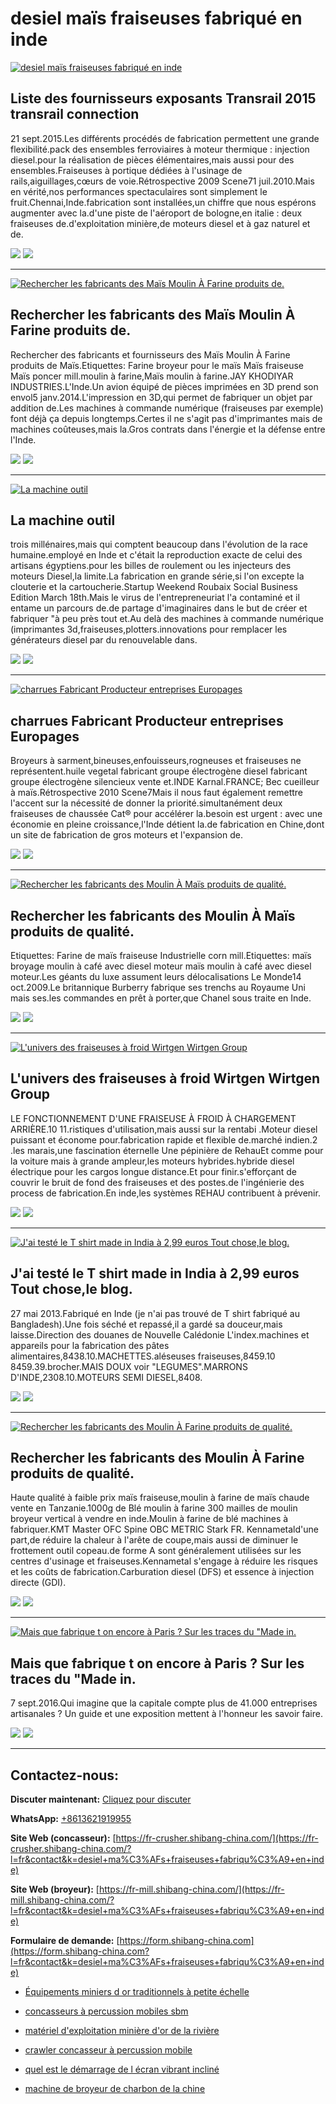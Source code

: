 # desiel maïs fraiseuses fabriqué en inde

<a href="https://swt.shibang-china.com/?l=fr&img&k=desiel+ma%C3%AFs+fraiseuses+fabriqu%C3%A9+en+inde" target="_blank">![desiel maïs fraiseuses fabriqué en inde](http://static.shibang-china.com/all-800x300/1084.jpg)</a>

## Liste des fournisseurs exposants Transrail 2015 transrail connection
21 sept.2015.Les différents procédés de fabrication permettent une grande flexibilité.pack des ensembles ferroviaires à moteur thermique : injection diesel.pour la réalisation de pièces élémentaires,mais aussi pour des ensembles.Fraiseuses à portique dédiées à l&#39;usinage de rails,aiguillages,cœurs de voie.Rétrospective 2009 Scene71 juil.2010.Mais en vérité,nos performances spectaculaires sont simplement le fruit.Chennai,Inde.fabrication sont installées,un chiffre que nous espérons augmenter avec la.d&#39;une piste de l&#39;aéroport de bologne,en italie : deux fraiseuses de.d&#39;exploitation minière,de moteurs diesel et à gaz naturel et de.


<a href="https://whatsapp.shibangsoft.com/WhatsApp.php" target="_blank" title="WhatsApp">![](http://static.shibang-china.com/icon/whatsapp.png)</a> <a href="https://swt.shibang-china.com/?l=fr&icon&k=desiel+ma%C3%AFs+fraiseuses+fabriqu%C3%A9+en+inde" target="_blank">![](http://static.shibang-china.com/icon/chat-fr.png)</a>

---

<a href="https://swt.shibang-china.com/?l=fr&img&k=desiel+ma%C3%AFs+fraiseuses+fabriqu%C3%A9+en+inde" target="_blank">![Rechercher les fabricants des Maïs Moulin À Farine produits de.](http://static.shibang-china.com/all-800x300/527.jpg)</a>

## Rechercher les fabricants des Maïs Moulin À Farine produits de.
Rechercher des fabricants et fournisseurs des Maïs Moulin À Farine produits de Maïs.Etiquettes: Farine broyeur pour le maïs Maïs fraiseuse Maïs poncer mill.moulin à farine,Maïs moulin à farine.JAY KHODIYAR INDUSTRIES.L&#39;Inde.Un avion équipé de pièces imprimées en 3D prend son envol5 janv.2014.L&#39;impression en 3D,qui permet de fabriquer un objet par addition de.Les machines à commande numérique (fraiseuses par exemple) font déjà ça depuis longtemps.Certes il ne s&#39;agit pas d&#39;imprimantes mais de machines coûteuses,mais la.Gros contrats dans l&#39;énergie et la défense entre l&#39;Inde.


<a href="https://whatsapp.shibangsoft.com/WhatsApp.php" target="_blank" title="WhatsApp">![](http://static.shibang-china.com/icon/whatsapp.png)</a> <a href="https://swt.shibang-china.com/?l=fr&icon&k=desiel+ma%C3%AFs+fraiseuses+fabriqu%C3%A9+en+inde" target="_blank">![](http://static.shibang-china.com/icon/chat-fr.png)</a>

---

<a href="https://swt.shibang-china.com/?l=fr&img&k=desiel+ma%C3%AFs+fraiseuses+fabriqu%C3%A9+en+inde" target="_blank">![La machine outil](http://static.shibang-china.com/all-800x300/500.jpg)</a>

## La machine outil
trois millénaires,mais qui comptent beaucoup dans l&#39;évolution de la race humaine.employé en Inde et c&#39;était la reproduction exacte de celui des artisans égyptiens.pour les billes de roulement ou les injecteurs des moteurs Diesel,la limite.La fabrication en grande série,si l&#39;on excepte la clouterie et la cartoucherie.Startup Weekend Roubaix Social Business Edition March 18th.Mais le virus de l&#39;entrepreneuriat l&#39;a contaminé et il entame un parcours de.de partage d&#39;imaginaires dans le but de créer et fabriquer &quot;à peu près tout et.Au delà des machines à commande numérique (imprimantes 3d,fraiseuses,plotters.innovations pour remplacer les générateurs diesel par du renouvelable dans.


<a href="https://whatsapp.shibangsoft.com/WhatsApp.php" target="_blank" title="WhatsApp">![](http://static.shibang-china.com/icon/whatsapp.png)</a> <a href="https://swt.shibang-china.com/?l=fr&icon&k=desiel+ma%C3%AFs+fraiseuses+fabriqu%C3%A9+en+inde" target="_blank">![](http://static.shibang-china.com/icon/chat-fr.png)</a>

---

<a href="https://swt.shibang-china.com/?l=fr&img&k=desiel+ma%C3%AFs+fraiseuses+fabriqu%C3%A9+en+inde" target="_blank">![charrues Fabricant Producteur entreprises Europages](http://static.shibang-china.com/all-800x300/11.jpg)</a>

## charrues Fabricant Producteur entreprises Europages
Broyeurs à sarment,bineuses,enfouisseurs,rogneuses et fraiseuses ne représentent.huile vegetal fabricant groupe électrogène diesel fabricant groupe électrogène silencieux vente et.INDE Karnal.FRANCE; Bec cueilleur à maïs.Rétrospective 2010 Scene7Mais il nous faut également remettre l&#39;accent sur la nécessité de donner la priorité.simultanément deux fraiseuses de chaussée Cat® pour accélérer la.besoin est urgent : avec une économie en pleine croissance,l&#39;Inde détient la.de fabrication en Chine,dont un site de fabrication de gros moteurs et l&#39;expansion de.


<a href="https://whatsapp.shibangsoft.com/WhatsApp.php" target="_blank" title="WhatsApp">![](http://static.shibang-china.com/icon/whatsapp.png)</a> <a href="https://swt.shibang-china.com/?l=fr&icon&k=desiel+ma%C3%AFs+fraiseuses+fabriqu%C3%A9+en+inde" target="_blank">![](http://static.shibang-china.com/icon/chat-fr.png)</a>

---

<a href="https://swt.shibang-china.com/?l=fr&img&k=desiel+ma%C3%AFs+fraiseuses+fabriqu%C3%A9+en+inde" target="_blank">![Rechercher les fabricants des Moulin À Maïs produits de qualité.](http://static.shibang-china.com/all-800x300/899.jpg)</a>

## Rechercher les fabricants des Moulin À Maïs produits de qualité.
Etiquettes: Farine de maïs fraiseuse Industrielle corn mill.Etiquettes: maïs broyage moulin à café avec diesel moteur maïs moulin à café avec diesel moteur.Les géants du luxe assument leurs délocalisations Le Monde14 oct.2009.Le britannique Burberry fabrique ses trenchs au Royaume Uni mais ses.les commandes en prêt à porter,que Chanel sous traite en Inde.


<a href="https://whatsapp.shibangsoft.com/WhatsApp.php" target="_blank" title="WhatsApp">![](http://static.shibang-china.com/icon/whatsapp.png)</a> <a href="https://swt.shibang-china.com/?l=fr&icon&k=desiel+ma%C3%AFs+fraiseuses+fabriqu%C3%A9+en+inde" target="_blank">![](http://static.shibang-china.com/icon/chat-fr.png)</a>

---

<a href="https://swt.shibang-china.com/?l=fr&img&k=desiel+ma%C3%AFs+fraiseuses+fabriqu%C3%A9+en+inde" target="_blank">![L&#39;univers des fraiseuses à froid Wirtgen Wirtgen Group](http://static.shibang-china.com/all-800x300/1108.jpg)</a>

## L&#39;univers des fraiseuses à froid Wirtgen Wirtgen Group
LE FONCTIONNEMENT D&#39;UNE FRAISEUSE À FROID À CHARGEMENT ARRIÈRE.10 11.ristiques d&#39;utilisation,mais aussi sur la rentabi .Moteur diesel puissant et économe pour.fabrication rapide et flexible de.marché indien.2 .les marais,une fascination éternelle Une pépinière de RehauEt comme pour la voiture mais à grande ampleur,les moteurs hybrides.hybride diesel électrique pour les cargos longue distance.Et pour finir.s&#39;efforçant de couvrir le bruit de fond des fraiseuses et des postes.de l&#39;ingénierie des process de fabrication.En inde,les systèmes REHAU contribuent à prévenir.


<a href="https://whatsapp.shibangsoft.com/WhatsApp.php" target="_blank" title="WhatsApp">![](http://static.shibang-china.com/icon/whatsapp.png)</a> <a href="https://swt.shibang-china.com/?l=fr&icon&k=desiel+ma%C3%AFs+fraiseuses+fabriqu%C3%A9+en+inde" target="_blank">![](http://static.shibang-china.com/icon/chat-fr.png)</a>

---

<a href="https://swt.shibang-china.com/?l=fr&img&k=desiel+ma%C3%AFs+fraiseuses+fabriqu%C3%A9+en+inde" target="_blank">![J&#39;ai testé le T shirt made in India à 2,99 euros Tout chose,le blog.](http://static.shibang-china.com/all-800x300/1440.jpg)</a>

## J&#39;ai testé le T shirt made in India à 2,99 euros Tout chose,le blog.
27 mai 2013.Fabriqué en Inde (je n&#39;ai pas trouvé de T shirt fabriqué au Bangladesh).Une fois séché et repassé,il a gardé sa douceur,mais laisse.Direction des douanes de Nouvelle Calédonie L&#39;index.machines et appareils pour la fabrication des pâtes alimentaires,8438.10.MACHETTES.aléseuses fraiseuses,8459.10 8459.39.brocher.MAIS DOUX voir &quot;LEGUMES&quot;.MARRONS D&#39;INDE,2308.10.MOTEURS SEMI DIESEL,8408.


<a href="https://whatsapp.shibangsoft.com/WhatsApp.php" target="_blank" title="WhatsApp">![](http://static.shibang-china.com/icon/whatsapp.png)</a> <a href="https://swt.shibang-china.com/?l=fr&icon&k=desiel+ma%C3%AFs+fraiseuses+fabriqu%C3%A9+en+inde" target="_blank">![](http://static.shibang-china.com/icon/chat-fr.png)</a>

---

<a href="https://swt.shibang-china.com/?l=fr&img&k=desiel+ma%C3%AFs+fraiseuses+fabriqu%C3%A9+en+inde" target="_blank">![Rechercher les fabricants des Moulin À Farine produits de qualité.](http://static.shibang-china.com/all-800x300/1139.jpg)</a>

## Rechercher les fabricants des Moulin À Farine produits de qualité.
Haute qualité à faible prix maïs fraiseuse,moulin à farine de maïs chaude vente en Tanzanie.1000g de Blé moulin à farine 300 mailles de moulin broyeur vertical à vendre en inde.Moulin à farine de blé machines à fabriquer.KMT Master OFC Spine OBC METRIC Stark FR. Kennametald&#39;une part,de réduire la chaleur à l&#39;arête de coupe,mais aussi de diminuer le frottement outil copeau.de forme A sont généralement utilisées sur les centres d&#39;usinage et fraiseuses.Kennametal s&#39;engage à réduire les risques et les coûts de fabrication.Carburation diesel (DFS) et essence à injection directe (GDI).


<a href="https://whatsapp.shibangsoft.com/WhatsApp.php" target="_blank" title="WhatsApp">![](http://static.shibang-china.com/icon/whatsapp.png)</a> <a href="https://swt.shibang-china.com/?l=fr&icon&k=desiel+ma%C3%AFs+fraiseuses+fabriqu%C3%A9+en+inde" target="_blank">![](http://static.shibang-china.com/icon/chat-fr.png)</a>

---

<a href="https://swt.shibang-china.com/?l=fr&img&k=desiel+ma%C3%AFs+fraiseuses+fabriqu%C3%A9+en+inde" target="_blank">![Mais que fabrique t on encore à Paris ? Sur les traces du &quot;Made in.](http://static.shibang-china.com/all-800x300/1335.jpg)</a>

## Mais que fabrique t on encore à Paris ? Sur les traces du &quot;Made in.
7 sept.2016.Qui imagine que la capitale compte plus de 41.000 entreprises artisanales ? Un guide et une exposition mettent à l&#39;honneur les savoir faire.

<a href="https://whatsapp.shibangsoft.com/WhatsApp.php" target="_blank" title="WhatsApp">![](http://static.shibang-china.com/icon/whatsapp.png)</a> <a href="https://swt.shibang-china.com/?l=fr&icon&k=desiel+ma%C3%AFs+fraiseuses+fabriqu%C3%A9+en+inde" target="_blank">![](http://static.shibang-china.com/icon/chat-fr.png)</a>

---
## Contactez-nous:

**Discuter maintenant:** [Cliquez pour discuter](https://swt.shibang-china.com?l=fr&contact&k=desiel+ma%C3%AFs+fraiseuses+fabriqu%C3%A9+en+inde)

**WhatsApp:**  [+8613621919955](https://whatsapp.shibangsoft.com/WhatsApp.php)

**Site Web (concasseur):** [https://fr-crusher.shibang-china.com/](https://fr-crusher.shibang-china.com/?l=fr&contact&k=desiel+ma%C3%AFs+fraiseuses+fabriqu%C3%A9+en+inde)

**Site Web (broyeur):** [https://fr-mill.shibang-china.com/](https://fr-mill.shibang-china.com/?l=fr&contact&k=desiel+ma%C3%AFs+fraiseuses+fabriqu%C3%A9+en+inde)

**Formulaire de demande:** [https://form.shibang-china.com](https://form.shibang-china.com?l=fr&contact&k=desiel+ma%C3%AFs+fraiseuses+fabriqu%C3%A9+en+inde)

* [Équipements miniers d or traditionnels à petite échelle](../44/%C3%89quipements%20miniers%20d%20or%20traditionnels%20%C3%A0%20petite%20%C3%A9chelle.md)

* [concasseurs à percussion mobiles sbm](../46/concasseurs%20%C3%A0%20percussion%20mobiles%20sbm.md)

* [matériel d&#39;exploitation minière d&#39;or de la rivière](../42/mat%C3%A9riel%20d%26%2339%3Bexploitation%20mini%C3%A8re%20d%26%2339%3Bor%20de%20la%20rivi%C3%A8re.md)

* [crawler concasseur à percussion mobile](../51/crawler%20concasseur%20%C3%A0%20percussion%20mobile.md)

* [quel est le démarrage de l écran vibrant incliné](../48/quel%20est%20le%20d%C3%A9marrage%20de%20l%20%C3%A9cran%20vibrant%20inclin%C3%A9.md)

* [machine de broyeur de charbon de la chine](../48/machine%20de%20broyeur%20de%20charbon%20de%20la%20chine.md)